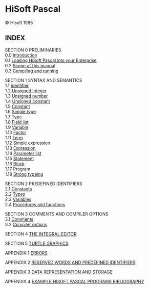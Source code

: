 # HiSoft Pascal

© Hisoft 1985

## INDEX

SECTION 0	PRELIMINARIES  
0.0	[Introduction](man_s0-0-introduction.md)  
0.1	[Loading HiSoft Pascal into your Enterprise](man_s0-1-loading.md)  
0.2	[Scope of this manual](man_s0-2-scope.md)  
0.3	[Compiling and running](man_s0-1-compile.md)  

SECTION 1	SYNTAX AND SEMANTICS  
1.1	[Identifier](man_s1-1-identifier.md)  
1.2	[Unsigned Integer](man_s1-2-uns-integer.md)  
1.3	[Unsigned number](man_s1-3-uns-number.md)  
1.4	[Unsigned constant](man_s1-4-uns-constant.md)  
1.5	[Constant](man_s1-5-constant.md)  
1.6	[Simple type](man_s1-6-simple-type.md)  
1.7	[Type](man_s1-7-type.md)  
1.8	[Field list](man_s1-8-field-list.md)  
1.9	[Variable](man_s1-9-variable.md)  
1.10	[Factor](man_s1-10-factor.md)  
1.11	[Term](man_s1-11-term.md)  
1.12	[Simple expression](man_s1-12-simple-expression.md)  
1.13	[Expression](man_s1-13-expression.md)  
1.14	[Parameter list](man_s1-14-param-list.md)  
1.15	[Statement](man_s1-15-statement.md)  
1.16	[Block](man_s1-16-block.md)  
1.17	[Program](man_s1-17-program.md)  
1.18	[Strong typeing](man_s1-18-strong-typeing.md)  

SECTION 2	PREDEFINED IDENTIFIERS  
2.1	[Constants](man_s2-1-constants.md)  
2.2	[Types](man_s2-2-types.md)  
2.3	[Variables](man_s2-3-variables.md)  
2.4	[Procedures and functions](man_s2-4-procs-funcs.md)  

SECTION 3	COMMENTS AND COMPILER OPTIONS  
3.1	[Comments](man_s3-1-comments.md)  
3.2	[Compiler options](man_s3-2-compile-options.md)  

SECTION 4	[THE INTEGRAL EDITOR](man_s4-int-editor.md)

SECTION 5	[TURTLE GRAPHICS](man_s5-turtle.md)

APPENDIX 1	[ERRORS](man_a1-errors.md)

APPENDIX 2	[RESERVED WORDS AND PREDEFINED IDENTIFIERS](man_a2-reserved-words.md)

APPENDIX 3	[DATA REPRESENTATION AND STORAGE](man_a3-data-storage.md)

APPENDIX 4	[EXAMPLE HISOFT PASCAL PROGRAMS BIBLIOGRAPHY](man_a4-examples.md)
